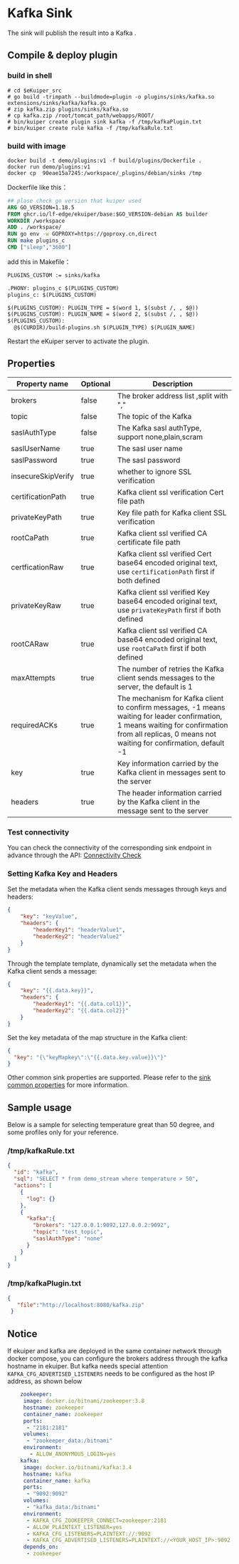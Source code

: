 # Kafka Sink

The sink will publish the result into a Kafka .

## Compile & deploy plugin

### build in shell

```shell
# cd $eKuiper_src
# go build -trimpath --buildmode=plugin -o plugins/sinks/kafka.so extensions/sinks/kafka/kafka.go
# zip kafka.zip plugins/sinks/kafka.so
# cp kafka.zip /root/tomcat_path/webapps/ROOT/
# bin/kuiper create plugin sink kafka -f /tmp/kafkaPlugin.txt
# bin/kuiper create rule kafka -f /tmp/kafkaRule.txt
```

### build with image

```shell
docker build -t demo/plugins:v1 -f build/plugins/Dockerfile .
docker run demo/plugins:v1
docker cp  90eae15a7245:/workspace/_plugins/debian/sinks /tmp
```

Dockerfile like this：

```dockerfile
## plase check go version that kuiper used
ARG GO_VERSION=1.18.5
FROM ghcr.io/lf-edge/ekuiper/base:$GO_VERSION-debian AS builder
WORKDIR /workspace
ADD . /workspace/
RUN go env -w GOPROXY=https://goproxy.cn,direct
RUN make plugins_c
CMD ["sleep","3600"]
```

add this in Makefile：

```dockerfile
PLUGINS_CUSTOM := sinks/kafka

.PHONY: plugins_c $(PLUGINS_CUSTOM)
plugins_c: $(PLUGINS_CUSTOM)

$(PLUGINS_CUSTOM): PLUGIN_TYPE = $(word 1, $(subst /, , $@))
$(PLUGINS_CUSTOM): PLUGIN_NAME = $(word 2, $(subst /, , $@))
$(PLUGINS_CUSTOM):
  @$(CURDIR)/build-plugins.sh $(PLUGIN_TYPE) $(PLUGIN_NAME)
```

Restart the eKuiper server to activate the plugin.

## Properties

| Property name      | Optional | Description                                       |
|--------------------|----------|---------------------------------------------------|
| brokers            | false    | The broker address list ,split with ","           |
| topic              | false    | The topic of the Kafka                            |
| saslAuthType       | false    | The Kafka sasl authType, support none,plain,scram |
| saslUserName       | true     | The sasl user name                                |
| saslPassword       | true     | The sasl password                                 |
| insecureSkipVerify | true | whether to ignore SSL verification |
| certificationPath  | true | Kafka client ssl verification Cert file path |
| privateKeyPath     | true | Key file path for Kafka client SSL verification |
| rootCaPath         | true | Kafka client ssl verified CA certificate file path |
| certficationRaw    | true | Kafka client ssl verified Cert base64 encoded original text, use `certificationPath` first if both defined |
| privateKeyRaw      | true | Kafka client ssl verified Key base64 encoded original text, use `privateKeyPath` first if both defined |
| rootCARaw          | true | Kafka client ssl verified CA base64 encoded original text, use `rootCaPath` first if both defined |
| maxAttempts        | true | The number of retries the Kafka client sends messages to the server, the default is 1 |
| requiredACKs       | true | The mechanism for Kafka client to confirm messages, -1 means waiting for leader confirmation, 1 means waiting for confirmation from all replicas, 0 means not waiting for confirmation, default -1 |
| key                | true | Key information carried by the Kafka client in messages sent to the server |
| headers            | true     | The header information carried by the Kafka client in the message sent to the server |

### Test connectivity

You can check the connectivity of the corresponding sink endpoint in advance through the API: [Connectivity Check](../../../api/restapi/connection.md#connectivity-check)

### Setting Kafka Key and Headers

Set the metadata when the Kafka client sends messages through keys and headers:

```json
{
    "key": "keyValue",
    "headers": {
        "headerKey1": "headerValue1",
        "headerKey2": "headerValue2"
    }
}
```

Through the template template, dynamically set the metadata when the Kafka client sends a message:

```json
{
    "key": "{{.data.key}}",
    "headers": {
        "headerKey1": "{{.data.col1}}",
        "headerKey2": "{{.data.col2}}"
    }
}
```

Set the key metadata of the map structure in the Kafka client:

```json
{
  "key": "{\"keyMapkey\":\"{{.data.key.value}}\"}"
}
```

Other common sink properties are supported. Please refer to the [sink common properties](../overview.md#common-properties) for more information.

## Sample usage

Below is a sample for selecting temperature great than 50 degree, and some profiles only for your reference.

### /tmp/kafkaRule.txt

```json
{
  "id": "kafka",
  "sql": "SELECT * from demo_stream where temperature > 50",
  "actions": [
    {
      "log": {}
    },
    {
      "kafka":{
        "brokers": "127.0.0.1:9092,127.0.0.2:9092",
        "topic": "test_topic",
        "saslAuthType": "none"
      }
    }
  ]
}
```

### /tmp/kafkaPlugin.txt

```json
{
   "file":"http://localhost:8080/kafka.zip"
 }
```

## Notice

If ekuiper and kafka are deployed in the same container network through docker compose, you can configure the brokers address through the kafka hostname in ekuiper.
But kafka needs special attention `` KAFKA_CFG_ADVERTISED_LISTENERS `` needs to be configured as the host IP address, as shown below

```yaml
    zookeeper:
     image: docker.io/bitnami/zookeeper:3.8
     hostname: zookeeper
     container_name: zookeeper
     ports:
      - "2181:2181"
     volumes:
      - "zookeeper_data:/bitnami"
     environment:
       - ALLOW_ANONYMOUS_LOGIN=yes
    kafka:
     image: docker.io/bitnami/kafka:3.4
     hostname: kafka
     container_name: kafka
     ports:
      - "9092:9092"
     volumes:
      - "kafka_data:/bitnami"
     environment:
      - KAFKA_CFG_ZOOKEEPER_CONNECT=zookeeper:2181
      - ALLOW_PLAINTEXT_LISTENER=yes
      - KAFKA_CFG_LISTENERS=PLAINTEXT://:9092
      - KAFKA_CFG_ADVERTISED_LISTENERS=PLAINTEXT://<YOUR_HOST_IP>:9092
     depends_on:
      - zookeeper
```
